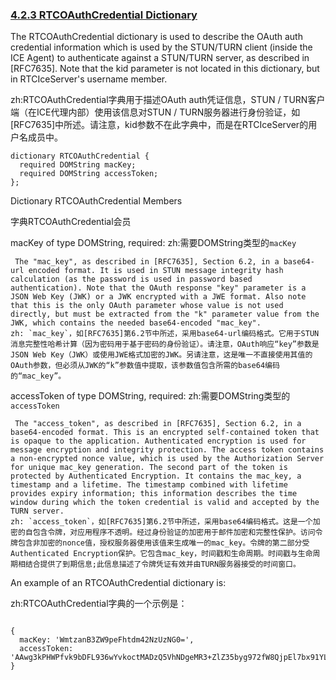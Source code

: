 ### [4.2.3 RTCOAuthCredential Dictionary](http://w3c.github.io/webrtc-pc/#rtcoauthcredential-dictionary)

The RTCOAuthCredential dictionary is used to describe the OAuth auth credential information which is used by the STUN/TURN client (inside the ICE Agent) to authenticate against a STUN/TURN server, as described in [RFC7635]. Note that the kid parameter is not located in this dictionary, but in RTCIceServer's username member. 

zh:RTCOAuthCredential字典用于描述OAuth auth凭证信息，STUN / TURN客户端（在ICE代理内部）使用该信息对STUN / TURN服务器进行身份验证，如[RFC7635]中所述。请注意，kid参数不在此字典中，而是在RTCIceServer的用户名成员中。

```
dictionary RTCOAuthCredential {
  required DOMString macKey;
  required DOMString accessToken;
};
```

Dictionary RTCOAuthCredential Members

字典RTCOAuthCredential会员

macKey of type DOMString, required:
zh:需要DOMString类型的`macKey`

	 The "mac_key", as described in [RFC7635], Section 6.2, in a base64-url encoded format. It is used in STUN message integrity hash calculation (as the password is used in password based authentication). Note that the OAuth response "key" parameter is a JSON Web Key (JWK) or a JWK encrypted with a JWE format. Also note that this is the only OAuth parameter whose value is not used directly, but must be extracted from the "k" parameter value from the JWK, which contains the needed base64-encoded "mac_key". 
	zh: `mac_key`，如[RFC7635]第6.2节中所述，采用base64-url编码格式。它用于STUN消息完整性哈希计算（因为密码用于基于密码的身份验证）。请注意，OAuth响应“key”参数是JSON Web Key（JWK）或使用JWE格式加密的JWK。另请注意，这是唯一不直接使用其值的OAuth参数，但必须从JWK的“k”参数值中提取，该参数值包含所需的base64编码的“mac_key”。


accessToken of type DOMString, required:
zh:需要DOMString类型的`accessToken`

	 The "access_token", as described in [RFC7635], Section 6.2, in a base64-encoded format. This is an encrypted self-contained token that is opaque to the application. Authenticated encryption is used for message encryption and integrity protection. The access token contains a non-encrypted nonce value, which is used by the Authorization Server for unique mac_key generation. The second part of the token is protected by Authenticated Encryption. It contains the mac_key, a timestamp and a lifetime. The timestamp combined with lifetime provides expiry information; this information describes the time window during which the token credential is valid and accepted by the TURN server.  
	zh: `access_token`，如[RFC7635]第6.2节中所述，采用base64编码格式。这是一个加密的自包含令牌，对应用程序不透明。经过身份验证的加密用于邮件加密和完整性保护。访问令牌包含非加密的nonce值，授权服务器使用该值来生成唯一的mac_key。令牌的第二部分受Authenticated Encryption保护。它包含mac_key，时间戳和生命周期。时间戳与生命周期相结合提供了到期信息;此信息描述了令牌凭证有效并由TURN服务器接受的时间窗口。


An example of an RTCOAuthCredential dictionary is:

zh:RTCOAuthCredential字典的一个示例是：

```

{
  macKey: 'WmtzanB3ZW9peFhtdm42NzUzNG0=',
  accessToken: 'AAwg3kPHWPfvk9bDFL936wYvkoctMADzQ5VhNDgeMR3+ZlZ35byg972fW8QjpEl7bx91YLBPFsIhsxloWcXPhA=='
}
        
```
